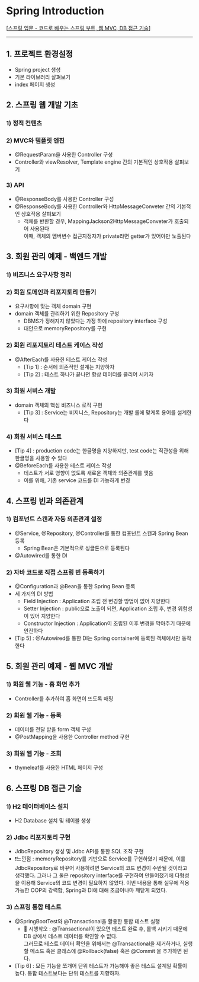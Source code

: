 # Spring Introduction
[[스프링 입문 - 코드로 배우는 스프링 부트, 웹 MVC, DB 접근 기술](https://www.inflearn.com/course/스프링-입문-스프링부트/)]

---
## 1. 프로젝트 환경설정
- Spring project 생성
- 기본 라이브러리 살펴보기
- index 페이지 생성

## 2. 스프링 웹 개발 기초
### 1) 정적 컨텐츠
### 2) MVC와 템플릿 엔진
- @RequestParam을 사용한 Controller 구성
- Controller와 viewResolver, Template engine 간의 기본적인 상호작용 살펴보기
### 3) API
- @ResponseBody를 사용한 Controller 구성
- @ResponseBody를 사용한 Controller와 HttpMessageConveter 간의 기본적인 상호작용 살펴보기
  - 객체를 반환할 경우, MappingJackson2HttpMessageConveter가 호출되어 사용된다  
    이때, 객체의 멤버변수 접근지정자가 private라면 getter가 있어야만 노출된다

## 3. 회원 관리 예제 - 백엔드 개발
### 1) 비즈니스 요구사항 정리
### 2) 회원 도메인과 리포지토리 만들기
- 요구사항에 맞는 객체 domain 구현
- domain 객체를 관리하기 위한 Repository 구성
  - DBMS가 정해지지 않았다는 가정 하에 repository interface 구성  
  - 대안으로 memoryRepository를 구현 
### 2) 회원 리포지토리 테스트 케이스 작성
- @AfterEach를 사용한 테스트 케이스 작성
  - [Tip 1] : 순서에 의존적인 설계는 지양하자
  - [Tip 2] : 테스트 하나가 끝나면 항상 데이터를 클리어 시키자
### 3) 회원 서비스 개발
- domain 객체의 핵심 비즈니스 로직 구현
  - [Tip 3] : Service는 비지니스, Repository는 개발 롤에 맞게록 용어를 설계한다
### 4) 회원 서비스 테스트
- [Tip 4] : production code는 한글명을 지양하지만, test code는 직관성을 위해 한글명을 사용할 수 있다
- @BeforeEach를 사용한 테스트 케이스 작성
  - 테스트가 서로 영향이 없도록 새로운 객체와 의존관계를 맺음
  - 이를 위해, 기존 service 코드를 DI 가능하게 변경

## 4. 스프링 빈과 의존관계
### 1) 컴포넌트 스캔과 자동 의존관계 설정
- @Service, @Repository, @Controller를 통한 컴포넌트 스캔과 Spring Bean 등록
  - Spring Bean은 기본적으로 싱글톤으로 등록된다
- @Autowired를 통한 DI
### 2) 자바 코드로 직접 스프링 빈 등록하기
- @Configuration과 @Bean을 통한 Spring Bean 등록
- 세 가지의 DI 방법
  - Field Injection : Application 조립 전 변경할 방법이 없어 지양한다
  - Setter Injection : public으로 노출이 되면, Application 조립 후, 변경 위험성이 있어 지양한다
  - Constructor Injection : Application이 조립된 이후 변경을 막아주기 때문에 안전하다
- [Tip 5] : @Autowired를 통한 DI는 Spring container에 등록된 객체에서만 동작한다

## 5. 회원 관리 예제 - 웹 MVC 개발
### 1) 회원 웹 기능 - 홈 화면 추가
- Controller를 추가하여 홈 화면이 뜨도록 매핑
### 2) 회원 웹 기능 - 등록
- 데이터를 전달 받을 form 객체 구성
- @PostMapping을 사용한 Controller method 구현
### 3) 회원 웹 기능 - 조회
- thymeleaf를 사용한 HTML 페이지 구성

## 6. 스프링 DB 접근 기술
### 1) H2 데이터베이스 설치
 - H2 Database 설치 및 테이블 생성
### 2) Jdbc 리포지토리 구현
 - JdbcRepository 생성 및 Jdbc API를 통한 SQL 조작 구현
 - ❗️느낀점 : memoryRepository를 기반으로 Service를 구현하였기 때문에,
          이를 JdbcRepository로 바꾸어 사용하려면 Service의 코드 변경이 수반될 것이라고 생각했다.
          그러나 그 둘은 repository interface를 구현하여 만들어졌기에 다형성을 이용해 Service의 코드 변경이 필요하지 않았다.
          이번 내용을 통해 실무에 적용가능한 OOP의 강력함, Spring과 DI에 대해 조금이나마 깨닫게 되었다.
### 3) 스프링 통합 테스트
 - @SpringBootTest와 @Transactional을 활용한 통합 테스트 실행
   - 🔨 시행착오 : @Transactional이 있으면 테스트 완료 후, 롤백 시키기 때문에 DB 상에서 테스트 데이터를 확인할 수 없다.  
       그러므로 테스트 데이터 확인을 위해서는 @Transactional을 제거하거나, 실행할 메소드 혹은 클래스에 @Rollback(false) 혹은 @Commit 을 추가하면 된다.
 - [Tip 6] : 모든 기능을 쪼개어 단위 테스트가 가능해야 좋은 테스트 설계일 확률이 높다. 통합 테스트보다는 단위 테스트를 지향하자.

